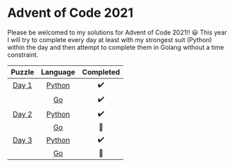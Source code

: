# Advent of Code 2021 

Please be welcomed to my solutions for Advent of Code 2021!! :smiley:
This year I will try to complete every day at least with my strongest suit (Python) within the day and then attempt to complete them in Golang without a time constraint. 

| Puzzle | Language |     Completed    |
|:------:|:--------:|:----------------:|
| [Day 1](./day_1)  |  [Python](./day_1/day_1.py)  |:heavy_check_mark:|
|        |    [Go](./day_1/day_1.go)    |:heavy_check_mark:|
| [Day 2](./day_2)  |  [Python](./day_2/day_2.py)  |:heavy_check_mark:|
|        |    [Go]()    | :woozy_face: |
| [Day 3](./day_3)  |  [Python](./day_3/day_3.py)  |:heavy_check_mark:|
|        |    [Go]()    | :woozy_face:  |
